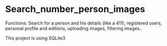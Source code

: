 # Search_number_person_images
Functions: Search for a person and his details (like a 411), registered users, personal profile and editions, uploading images, filtering images..

This project is using SQLite3

